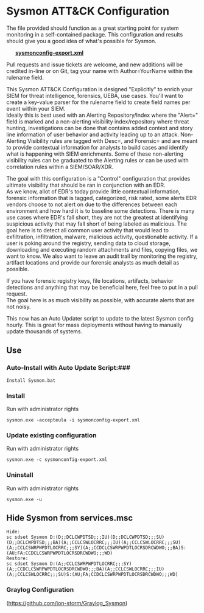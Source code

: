 ﻿# Sysmon ATT&CK Configuration #
The file provided should function as a great starting point for system monitoring in a self-contained package. This configuration and results should give you a good idea of what's possible for Sysmon.

&nbsp;&nbsp;&nbsp;&nbsp;&nbsp;&nbsp;**[sysmonconfig-export.xml](https://github.com/ion-storm/sysmon-config/blob/master/sysmonconfig-export.xml)**

Pull requests and issue tickets are welcome, and new additions will be credited in-line or on Git, tag your name with Author=YourName within the rulename field.

This Sysmon ATT&CK Configuration is designed "Explicitly" to enrich your SIEM for threat intelligence, forensics, UEBA, use cases.  You'll want to create a key-value parser for the
rulename field to create field names per event within your SIEM.  
Ideally this is best used with an Alerting Repository/Index where the "Alert=" field is marked and a non-alerting visibility index/repository where threat hunting, investigations can be done 
that contains added context and story line information of user behavior and activity leading up to an attack.  Non-Alerting Visibility rules are tagged with Desc=, and Forensic= and are
meant to provide contextual information for analysts to build cases and identify what is happening with SIEM enrichments.  Some of these non-alerting visibility rules can be graduated 
to the Alerting rules or can be used with correlation rules within a SIEM/SOAR/XDR.  

The goal with this configuration is a "Control" configuration that provides ultimate visibility that should be ran in conjunction with an EDR.  
As we know, allot of EDR's today provide little contextual information, forensic information that is tagged, categorized, risk rated, some alerts EDR vendors choose to not alert
on due to the differences between each environment and how hard it is to baseline some detections.  There is many use cases where EDR's fall short, they are not the greatest at 
identifying suspicious activity that may fall short of being labeled as malicious.  The goal here is to detect all common user activity that would lead to exfiltration, infiltration, 
malware, malicious activity, questionable activity.  If a user is poking around the registry, sending data to cloud storage, downloading and executing random attachments and files,
copying files, we want to know.  We also want to leave an audit trail by monitoring the registry, artifact locations and provide our forensic analysts as much detail as possible.

If you have forensic registry keys, file locations, artifacts, behavior detections and anything that may be beneficial here, feel free to put in a pull request.  
The goal here is as much visibility as possible, with accurate alerts that are not noisy.  


This now has an Auto Updater script to update to the latest Sysmon config hourly.  This is great for mass deployments without having to manually update thousands of systems.

## Use ##

### Auto-Install with Auto Update Script:###
~~~~
Install Sysmon.bat
~~~~

### Install ###
Run with administrator rights
~~~~
sysmon.exe -accepteula -i sysmonconfig-export.xml
~~~~

### Update existing configuration ###
Run with administrator rights
~~~~
sysmon.exe -c sysmonconfig-export.xml
~~~~

### Uninstall ###
Run with administrator rights
~~~~
sysmon.exe -u
~~~~

## Hide Sysmon from services.msc ##
~~~~
Hide:
sc sdset Sysmon D:(D;;DCLCWPDTSD;;;IU)(D;;DCLCWPDTSD;;;SU)(D;;DCLCWPDTSD;;;BA)(A;;CCLCSWLOCRRC;;;IU)(A;;CCLCSWLOCRRC;;;SU)(A;;CCLCSWRPWPDTLOCRRC;;;SY)(A;;CCDCLCSWRPWPDTLOCRSDRCWDWO;;;BA)S:(AU;FA;CCDCLCSWRPWPDTLOCRSDRCWDWO;;;WD)
Restore:
sc sdset Sysmon D:(A;;CCLCSWRPWPDTLOCRRC;;;SY)(A;;CCDCLCSWRPWPDTLOCRSDRCWDWO;;;BA)(A;;CCLCSWLOCRRC;;;IU)(A;;CCLCSWLOCRRC;;;SU)S:(AU;FA;CCDCLCSWRPWPDTLOCRSDRCWDWO;;;WD)

~~~~

### Graylog Configuration ###

(https://github.com/ion-storm/Graylog_Sysmon)
